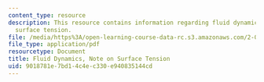```yaml
---
content_type: resource
description: This resource contains information regarding fluid dynamics, notes on
  surface tension.
file: /media/https%3A/open-learning-course-data-rc.s3.amazonaws.com/2-06-fluid-dynamics-spring-2013/9018781e7bd14c4ec330e940835144cd_MIT2_06S13_notes_st.pdf
file_type: application/pdf
resourcetype: Document
title: Fluid Dynamics, Note on Surface Tension
uid: 9018781e-7bd1-4c4e-c330-e940835144cd
---
```


